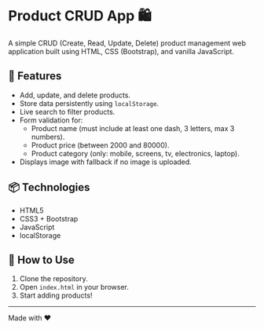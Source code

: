 # Product CRUD App 🛍️

A simple CRUD (Create, Read, Update, Delete) product management web application built using HTML, CSS (Bootstrap), and vanilla JavaScript.

## 🔧 Features

- Add, update, and delete products.
- Store data persistently using `localStorage`.
- Live search to filter products.
- Form validation for:
  - Product name (must include at least one dash, 3 letters, max 3 numbers).
  - Product price (between 2000 and 80000).
  - Product category (only: mobile, screens, tv, electronics, laptop).
- Displays image with fallback if no image is uploaded.

## 📦 Technologies

- HTML5
- CSS3 + Bootstrap
- JavaScript 
- localStorage

## 🚀 How to Use

1. Clone the repository.
2. Open `index.html` in your browser.
3. Start adding products!
---

Made with ❤️ 
